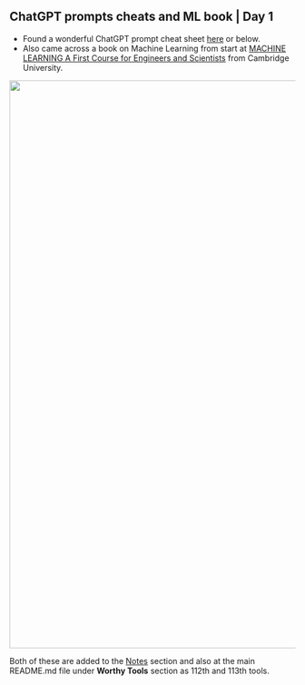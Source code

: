 ## ChatGPT prompts cheats and ML book | Day 1

- Found a wonderful ChatGPT prompt cheat sheet [here](https://github.com/aurimas13/Machine-Learning-Goodness/blob/main/Notes/ChatGPT_prompting_cheats.png) or below.
- Also came across a book on Machine Learning from start at [MACHINE LEARNING A First Course for Engineers and Scientists](https://smlbook.org/book/sml-book-draft-latest.pdf) from Cambridge University. 

<p align="center">
  <img height="1000px" src="https://github.com/aurimas13/Machine-Learning-Goodness/blob/main/Notes/ChatGPT_prompting_cheats.png">
</p>

Both of these are added to the [Notes](#notes) section and also at the main README.md file under **Worthy Tools** section as 112th and 113th tools.